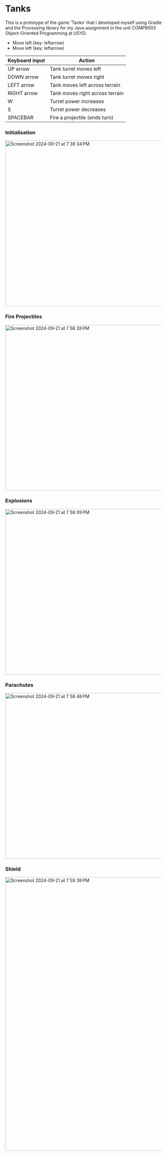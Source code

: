 # Tanks
This is a prototype of the game 'Tanks' that I developed myself using Gradle and the Processing library for my Java assignment in the unit
COMP9003 Object-Oriented Programming at USYD.

- Move left (key: leftarrow)
- Move left (key: leftarrow)

| Keyboard input | Action                                  |
|----------------|-----------------------------------------|
| UP arrow       | Tank turret moves left                  |
| DOWN arrow     | Tank turret moves right                 |
| LEFT arrow     | Tank moves left across terrain          |
| RIGHT arrow    | Tank moves right across terrain         |
| W              | Turret power increases                  |
| S              | Turret power decreases                  |
| SPACEBAR       | Fire a projectile (ends turn)           |




### Initialisation
<img width="531" alt="Screenshot 2024-09-21 at 7 39 34 PM" src="https://github.com/user-attachments/assets/edafb38e-20ad-4ea8-a4d5-7b7e4c6d126b">

### Fire Projectiles
<img width="531" alt="Screenshot 2024-09-21 at 7 58 28 PM" src="https://github.com/user-attachments/assets/2d53508e-68eb-47de-93ed-16e15fc71465">

### Explosions
<img width="531" alt="Screenshot 2024-09-21 at 7 58 09 PM" src="https://github.com/user-attachments/assets/8cb226b2-4b29-4033-a776-a1e2471a6b19">

### Parachutes
<img width="531" alt="Screenshot 2024-09-21 at 7 58 48 PM" src="https://github.com/user-attachments/assets/756db42e-59c7-4471-96a2-a78b926c54fc">

### Shield
<img width="877" alt="Screenshot 2024-09-21 at 7 59 39 PM" src="https://github.com/user-attachments/assets/3d856f38-4a6c-4ff5-b1f3-34170a467e77">
